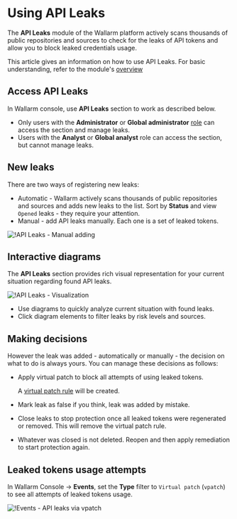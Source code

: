 # Using API Leaks

The **API Leaks** module of the Wallarm platform actively scans thousands of public repositories and sources to check for the leaks of API tokens and allow you to block leaked credentials usage.

This article gives an information on how to use API Leaks. For basic understanding, refer to the module's [overview](../about-wallarm/api-leaks.md)

## Access API Leaks

In Wallarm console, use **API Leaks** section to work as described below.

* Only users with the **Administrator** or **Global administrator** [role](../user-guides/settings/users.md#user-roles) can access the section and manage leaks.
* Users with the **Analyst** or **Global analyst** role can access the section, but cannot manage leaks.

## New leaks

There are two ways of registering new leaks:

* Automatic - Wallarm actively scans thousands of public repositories and sources and adds new leaks to the list. Sort by **Status** and view `Opened` leaks - they require your attention.
* Manual - add API leaks manually. Each one is a set of leaked tokens.

![!API Leaks - Manual adding](../images/about-wallarm-waf/api-leaks/api-leaks-add-manually.png)

## Interactive diagrams

The **API Leaks** section provides rich visual representation for your current situation regarding found API leaks.

![!API Leaks - Visualization](../images/about-wallarm-waf/api-leaks/api-leaks-visual.png)

* Use diagrams to quickly analyze current situation with found leaks.
* Click diagram elements to filter leaks by risk levels and sources.

## Making decisions

However the leak was added - automatically or manually - the decision on what to do is always yours. You can manage these decisions as follows:

* Apply virtual patch to block all attempts of using leaked tokens.

    A [virtual patch rule](../user-guides/rules/vpatch-rule.md) will be created.

* Mark leak as false if you think, leak was added by mistake.
* Close leaks to stop protection once all leaked tokens were regenerated or removed. This will remove the virtual patch rule.
* Whatever was closed is not deleted. Reopen and then apply remediation to start protection again.

## Leaked tokens usage attempts

In Wallarm Console → **Events**, set the **Type** filter to `Virtual patch` (`vpatch`) to see all attempts of leaked tokens usage.

![!Events - API leaks via vpatch](../images/about-wallarm-waf/api-leaks/api-leaks-in-events.png)
